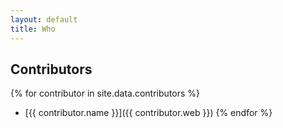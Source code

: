 ```yaml
---
layout: default
title: Who
---
```


## Contributors

{% for contributor in site.data.contributors %}
 * [{{ contributor.name }}]({{ contributor.web }})
{% endfor %}
